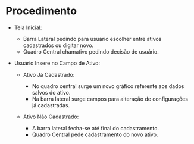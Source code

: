 # Procedimento

* Tela Inicial:
    * Barra Lateral pedindo para usuário escolher entre ativos cadastrados ou digitar novo.
    * Quadro Central chamativo pedindo decisão de usuário.
  
* Usuário Insere no Campo de Ativo:
    * Ativo Já Cadastrado:
        * No quadro central surge um novo gráfico referente aos dados salvos do ativo.
        * Na barra lateral surge campos para alteração de configurações já cadastradas.
    
    * Ativo Não Cadastrado:
        * A barra lateral fecha-se até final do cadastramento.
        * Quadro Central pede cadastramento do novo ativo.
      











